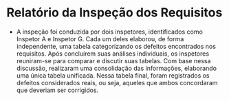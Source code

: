 # Relatório da Inspeção dos Requisitos
- A inspeção foi conduzida por dois inspetores, identificados como Inspetor A e Inspetor G. Cada um deles elaborou, de forma independente, uma tabela categorizando os defeitos encontrados nos requisitos. Após concluírem suas análises individuais, os inspetores reuniram-se para comparar e discutir suas tabelas. Com base nessa discussão, realizaram uma consolidação das informações, elaborando uma única tabela unificada. Nessa tabela final, foram registrados os defeitos considerados reais, ou seja, aqueles que ambos concordaram que deveriam ser corrigidos.
